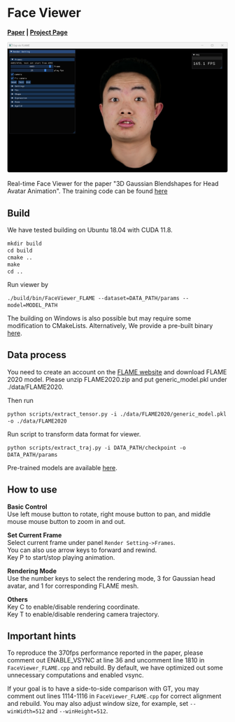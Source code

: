 
# Face Viewer

**[Paper](https://gapszju.github.io/GaussianBlendshape/static/pdf/Gaussian_Blendshape.pdf) | [Project Page](https://gapszju.github.io/GaussianBlendshape/)**   

![gui](./assets/gui.png)

Real-time Face Viewer for the paper "3D Gaussian Blendshapes for Head Avatar Animation". The training code can be found [here](https://github.com/zjumsj/GaussianBlendshapes.git)   

## Build

We have tested building on Ubuntu 18.04 with CUDA 11.8.

```
mkdir build
cd build
cmake ..
make
cd ..
```

Run viewer by
```
./build/bin/FaceViewer_FLAME --dataset=DATA_PATH/params --model=MODEL_PATH
```

The building on Windows is also possible but may require some modification to CMakeLists. Alternatively, We provide a pre-built binary [here](https://1drv.ms/u/c/592890cd0dc74114/ET5cl6p_Vo1Ekvcjrh_8JV0Bu9JzNZLstudb2kaXG48VZg).  

## Data process

You need to create an account on the [FLAME website](https://flame.is.tue.mpg.de/download.php) and download FLAME 2020 model.
Please unzip FLAME2020.zip and put generic_model.pkl under ./data/FLAME2020.

Then run 
```
python scripts/extract_tensor.py -i ./data/FLAME2020/generic_model.pkl -o ./data/FLAME2020
```

Run script to transform data format for viewer.
```
python scripts/extract_traj.py -i DATA_PATH/checkpoint -o DATA_PATH/params  
```

Pre-trained models are available [here](TODO).

## How to use  

**Basic Control**  
Use left mouse button to rotate, right mouse button to pan, and middle mouse mouse button to zoom in and out.

**Set Current Frame**  
Select current frame under panel `Render Setting->Frames`.  
You can also use arrow keys to forward and rewind.  
Key P to start/stop playing animation.

**Rendering Mode**  
Use the number keys to select the rendering mode, 3 for Gaussian head avatar, and 1 for corresponding FLAME mesh.

**Others**  
Key C to enable/disable rendering coordinate.  
Key T to enable/disable rendering camera trajectory.

## Important hints

To reproduce the 370fps performance reported in the paper, please comment out ENABLE_VSYNC at line 36 and uncomment line 1810 in `FaceViewer_FLAME.cpp` and rebuild. By default, we have optimized out some unnecessary computations and enabled vsync.

If your goal is to have a side-to-side comparison with GT, you may comment out lines 1114-1116 in `FaceViewer_FLAME.cpp` for correct alignment and rebuild. You may also adjust window size, for example, set `--winWidth=512` and `--winHeight=512`.

 